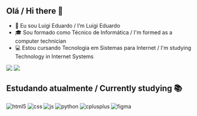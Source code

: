 ## Olá / Hi there 👋

- 🧑 Eu sou Luigi Eduardo / I’m Luigi Eduardo
- 🎓 Sou formado como Técnico de Informática / I'm formed as a computer technician
- 💻 Estou cursando Tecnologia em Sistemas para Internet / I'm studying Technology in Internet Systems

<div>
  <img src="https://github-readme-stats.vercel.app/api?username=Lu1g10&count_private=true&include_all_commits=true&show_icons=true&theme=dracula"/>
  <img src="https://github-readme-stats.vercel.app/api/top-langs/?username=Lu1g10&layout=compact&theme=dracula"/>
</div>

## Estudando atualmente / Currently studying 📚

<div style="display: inline_block">
  <img align="center" alt="html5" src="https://img.shields.io/badge/HTML5-E34F26?style=for-the-badge&logo=html5&logoColor=white" />
  <img align="center" alt="css" src="https://img.shields.io/badge/CSS3-1572B6?style=for-the-badge&logo=css3&logoColor=white" />
  <img align="center" alt="js" src="https://img.shields.io/badge/JavaScript-F7DF1E?style=for-the-badge&logo=javascript&logoColor=black" />
  <img align="center" alt="python" src="https://img.shields.io/badge/Python-3776AB?style=for-the-badge&logo=python&logoColor=white" />
  <img align="center" alt="cplusplus" src="https://img.shields.io/badge/C%2B%2B-00599C?style=for-the-badge&logo=c%2B%2B&logoColor=white" />
  <img align="center" alt="figma" src="https://img.shields.io/badge/Figma-F24E1E?style=for-the-badge&logo=figma&logoColor=white" />
</div>
